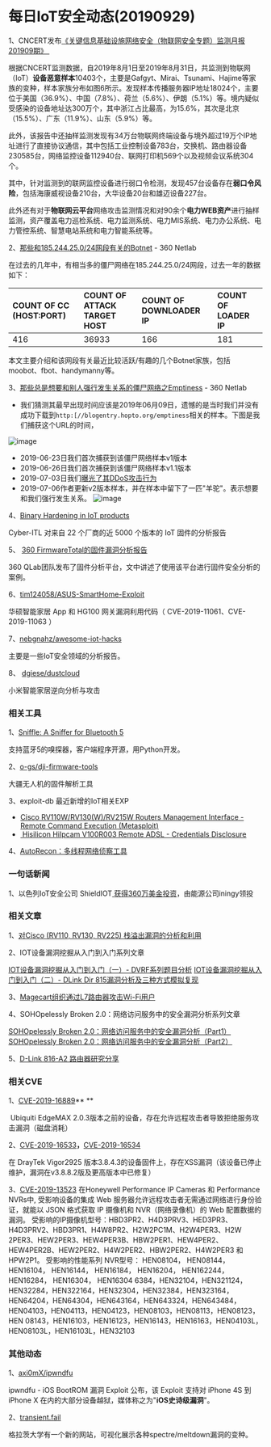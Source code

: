 # 每日IoT安全动态(20190929)

1、CNCERT发布[《关键信息基础设施网络安全（物联网安全专题）监测月报201909期》 ](https://mp.weixin.qq.com/s/sjdnS_8vTjQLotUE4eVwtA)

根据CNCERT监测数据，自2019年8月1日至2019年8月31日，共监测到物联网（IoT）**设备恶意样本**10403个，主要是Gafgyt、Mirai、Tsunami、Hajime等家族的变种，样本家族分布如图6所示。发现样本传播服务器IP地址18024个，主要位于美国（36.9%）、中国（7.8%）、荷兰（5.6%）、伊朗（5.1%）等。境内疑似受感染的设备地址达300万个，其中浙江占比最高，为15.6%，其次是北京（15.5%）、广东（11.9%）、山东（5.9%）等。

此外，该报告中还抽样监测发现有34万台物联网终端设备与境外超过19万个IP地址进行了直接协议通信，其中包括工业控制设备783台，交换机、路由器设备230585台，网络监控设备112940台、联网打印机569个以及视频会议系统304个。

其中，针对监测到的联网监控设备进行弱口令检测，发现457台设备存在**弱口令风险**，包括海康威视设备210台，大华设备20台和雄迈设备227台。

此外还有对于**物联网云平台**网络攻击监测情况和对90余个**电力WEB资产**进行抽样监测，资产覆盖电力巡检系统、电力监测系统、电力MIS系统、电力办公系统、电力管控系统、智慧电站系统和电力智能系统等。

2、[那些和185.244.25.0/24网段有关的Botnet](https://blog.netlab.360.com/the-botnet-cluster-on-185-244-25-0-24-2/) - 360 Netlab

在过去的几年中，有相当多的僵尸网络在185.244.25.0/24网段，过去一年的数据如下：

| COUNT OF CC (HOST:PORT) | COUNT OF ATTACK TARGET HOST | COUNT OF DOWNLOADER IP | COUNT OF LOADER IP |
| :---------------------- | :-------------------------- | :--------------------- | :----------------- |
| 416                     | 36933                       | 166                    | 181                |

本文主要介绍和该网段有关最近比较活跃/有趣的几个Botnet家族，包括moobot、fbot、handymanny等。

3、[那些总是想要和别人强行发生关系的僵尸网络之Emptiness](https://blog.netlab.360.com/emptiness-botnet/) - 360 Netlab

- 我们猜测其最早出现时间应该是2019年06月09日，遗憾的是当时我们并没有成功下载到`http:[//blogentry.hopto.org/emptiness`相关的样本。下图是我们捕获这个URL的时间，

![image](https://user-images.githubusercontent.com/8468372/66369807-67798f80-e9d0-11e9-93ae-c0b441a7df9c.png)

- 2019-06-23日我们首次捕获到该僵尸网络样本v1版本
- 2019-06-26日我们首次捕获到该僵尸网络样本v1.1版本
- 2019-07-03日我们[曝光了其DDoS攻击行为](https://twitter.com/360Netlab/status/1146269649887272960)
- 2019-07-06作者更新v2版本样本，并在样本中留下了一匹"羊驼"。表示想要和我们强行发生关系。
  ![image](https://user-images.githubusercontent.com/8468372/66369878-aa3b6780-e9d0-11e9-8f4a-b04fec74dc86.png)

4、[Binary Hardening in IoT products](https://cyber-itl.org/2019/08/26/iot-data-writeup.html)

Cyber-ITL 对来自 22 个厂商的近 5000 个版本的 IoT 固件的分析报告

5、 [360 FirmwareTotal的固件漏洞分析报告](https://www.freebuf.com/company-information/212818.html)

360 QLab团队发布了固件分析平台，文中讲述了使用该平台进行固件安全分析的案例。

6、[tim124058/ASUS-SmartHome-Exploit](https://github.com/tim124058/ASUS-SmartHome-Exploit/)

华硕智能家居 App 和 HG100 网关漏洞利用代码（ CVE-2019-11061、CVE-2019-11063 ）

7、[nebgnahz/awesome-iot-hacks](https://github.com/nebgnahz/awesome-iot-hacks)

主要是一些IoT安全领域的分析报告。

8、 [dgiese/dustcloud](https://github.com/dgiese/dustcloud)

小米智能家居逆向分析与攻击



### 相关工具

1、[Sniffle: A Sniffer for Bluetooth 5](https://www.nccgroup.trust/us/our-research/sniffle-a-sniffer-for-bluetooth-5/)

支持蓝牙5的嗅探器，客户端程序开源，用Python开发。

2、[o-gs/dji-firmware-tools]()

大疆无人机的固件解析工具

3、exploit-db 最近新增的IoT相关EXP

- [Cisco RV110W/RV130(W)/RV215W Routers Management Interface - Remote Command Execution (Metasploit)](https://www.exploit-db.com/exploits/47348)
- [ Hisilicon HiIpcam V100R003 Remote ADSL - Credentials Disclosure](https://www.exploit-db.com/exploits/47405)

4、[AutoRecon：多线程网络侦察工具](https://www.freebuf.com/sectool/213521.html)

### 一句话新闻

1、以色列IoT安全公司 ShieldIOT[ 获得360万美金投资](https://www.energylivenews.com/2019/09/25/israeli-iot-security-firm-raises-3-6m-investment-led-by-energy-firm-innogy/)，由能源公司iningy领投

### 相关文章

1、[对Cisco (RV110, RV130, RV225) 栈溢出漏洞的分析和利用](https://www.anquanke.com/post/id/186523)

2、IOT设备漏洞挖掘从入门到入门系列文章

[IOT设备漏洞挖掘从入门到入门（一）- DVRF系列题目分析](https://www.anquanke.com/post/id/184718)
[IOT设备漏洞挖掘从入门到入门（二）- DLink Dir 815漏洞分析及三种方式模拟复现](https://www.anquanke.com/post/id/187443)

3、[Magecart组织通过L7路由器攻击Wi-Fi用户](https://securityintelligence.com/posts/leading-magecart-group-targeting-captive-wi-fi-users-via-l7-routers/)

4、SOHOpelessly Broken 2.0：网络访问服务中的安全漏洞分析系列文章

[SOHOpelessly Broken 2.0：网络访问服务中的安全漏洞分析（Part1）](https://www.anquanke.com/post/id/187218)
[SOHOpelessly Broken 2.0：网络访问服务中的安全漏洞分析（Part2）](https://www.anquanke.com/post/id/187219)

5、[D-Link 816-A2 路由器研究分享](https://www.anquanke.com/post/id/187034)

### 相关CVE

1、[CVE-2019-16889](https://nvd.nist.gov/vuln/detail/CVE-2019-16889)** **

 Ubiquiti EdgeMAX 2.0.3版本之前的设备，存在允许远程攻击者导致拒绝服务攻击漏洞（磁盘消耗）

2、[CVE-2019-16533](https://nvd.nist.gov/vuln/detail/CVE-2019-16533)**，**[CVE-2019-16534](https://nvd.nist.gov/vuln/detail/CVE-2019-16534)

在 DrayTek Vigor2925 版本3.8.4.3的设备固件上，存在XSS漏洞（该设备已停止维护，漏洞在v3.8.8.2版及更高版本中已修复）

3、[CVE-2019-13523](https://nvd.nist.gov/vuln/detail/CVE-2019-13523)
在Honeywell Performance IP Cameras 和 Performance NVRs中, 受影响设备的集成 Web 服务器允许远程攻击者无需通过网络进行身份验证，就能以 JSON 格式获取 IP 摄像机和 NVR（网络录像机）的 Web 配置数据的漏洞。
受影响的IP摄像机型号：HBD3PR2、H4D3PRV3、HED3PR3、H4D3PRV2、HBD3PR1、H4W8PR2、H2W2PC1M、H2W4PER3、H2W 2PER3、HEW2PER3、HEW4PER3B、HBW2PER1、HEW4PER2、HEW4PER2B、HEW2PER2、H4W2PER2、HBW2PER2、H4W2PER3 和 HPW2P1。
受影响的性能系列 NVR型号： HEN08104， HEN08144， HEN16104， HEN16144， HEN16184， HEN16204， HEN162244， HEN16284， HEN16304， HEN16304 6384，HEN32104，HEN321124，HEN32284，HEN322164，HEN32304，HEN32384，HEN323164，HEN64204，HEN64304，HEN643164，HEN643324，HEN643484，HEN04103，HEN04113，HEN04123，HEN08103，HEN08113，HEN08123，HEN 08143，HEN16103，HEN16123，HEN16143，HEN16163，HEN04103L，HEN08103L，HEN16103L，HEN32103

### 其他动态

1、[axi0mX/ipwndfu](https://github.com/axi0mX/ipwndfu)

ipwndfu - iOS BootROM 漏洞 Exploit 公布，该 Exploit 支持对 iPhone 4S 到 iPhone X 在内的大部分设备越狱，媒体称之为"**iOS史诗级漏洞**"。

2、[transient.fail](https://transient.fail/) 

格拉茨大学有一个新的网站，可视化展示各种spectre/meltdown漏洞的变种。
